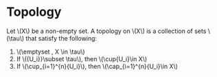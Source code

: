 
# Topology

Let \\(X\\) be a non-empty set. A topology on \\(X\\) is a collection of sets \\(\tau\\) that satisfy the following:

1. \\(\emptyset , X \in \tau\\)
2. If \\(\{U_i}\}\subset \tau\\), then \\(\cup{U_i}\in X\\)
3. If \\(\cup_{i=1}^{n}{U_i}\\), then \\(\cap_{i=1}^{n}{U_i}\in X\\)

